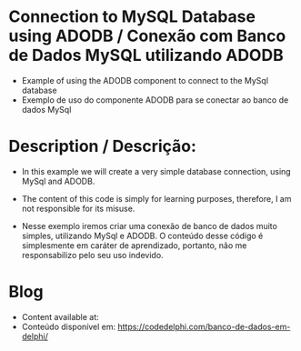 # Connection to MySQL Database using ADODB / Conexão com Banco de Dados MySQL utilizando ADODB
- Example of using the ADODB component to connect to the MySql database
- Exemplo de uso do componente ADODB para se conectar ao banco de dados MySql

# Description / Descrição:
- In this example we will create a very simple database connection, using MySql and ADODB.
- The content of this code is simply for learning purposes, therefore, I am not responsible for its misuse.

- Nesse exemplo iremos criar uma conexão de banco de dados muito simples, utilizando MySql e ADODB.
O conteúdo desse código é simplesmente em caráter de aprendizado, portanto, não me responsabilizo pelo seu uso indevido.

# Blog
- Content available at:
- Conteúdo disponível em:
  https://codedelphi.com/banco-de-dados-em-delphi/
